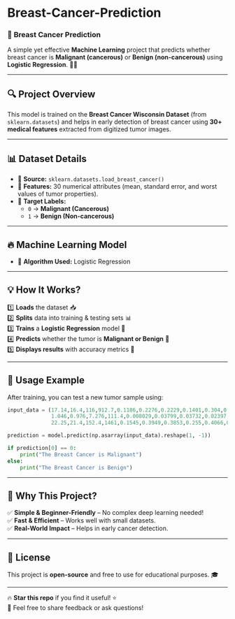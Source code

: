 # Breast-Cancer-Prediction
### 🚀 **Breast Cancer Prediction**  

A simple yet effective **Machine Learning** project that predicts whether breast cancer is **Malignant (cancerous)** or **Benign (non-cancerous)** using **Logistic Regression**. 🏥💡  

---  

## 🔍 **Project Overview**  
This model is trained on the **Breast Cancer Wisconsin Dataset** (from `sklearn.datasets`) and helps in early detection of breast cancer using **30+ medical features** extracted from digitized tumor images.  

---  

## 📊 **Dataset Details**  
- 📌 **Source:** `sklearn.datasets.load_breast_cancer()`  
- 📌 **Features:** 30 numerical attributes (mean, standard error, and worst values of tumor properties).  
- 📌 **Target Labels:**  
  - `0` → **Malignant (Cancerous)**  
  - `1` → **Benign (Non-cancerous)**  

---

## 🔥 **Machine Learning Model**  
- 🤖 **Algorithm Used:** Logistic Regression  

---

## 💡 **How It Works?**  
1️⃣ **Loads** the dataset 📥  
2️⃣ **Splits** data into training & testing sets 📊  
3️⃣ **Trains** a **Logistic Regression** model 🎯  
4️⃣ **Predicts** whether the tumor is **Malignant or Benign** 🏥  
5️⃣ **Displays results** with accuracy metrics 📢  

---

## 🎯 **Usage Example**  
After training, you can test a new tumor sample using:  
```python
input_data = (17.14,16.4,116,912.7,0.1186,0.2276,0.2229,0.1401,0.304,0.07413,
              1.046,0.976,7.276,111.4,0.008029,0.03799,0.03732,0.02397,0.02308,0.007444,
              22.25,21.4,152.4,1461,0.1545,0.3949,0.3853,0.255,0.4066,0.1059)

prediction = model.predict(np.asarray(input_data).reshape(1, -1))

if prediction[0] == 0:
    print("The Breast Cancer is Malignant")
else:
    print("The Breast Cancer is Benign")
```

---

## 🎯 **Why This Project?**  
✅ **Simple & Beginner-Friendly** – No complex deep learning needed!  
✅ **Fast & Efficient** – Works well with small datasets.  
✅ **Real-World Impact** – Helps in early cancer detection.  

---

## 📜 **License**  
This project is **open-source** and free to use for educational purposes. 🎓  

---

🔥 **Star this repo** if you find it useful! ⭐  
💬 Feel free to share feedback or ask questions!  
